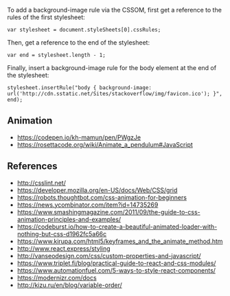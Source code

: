 To add a background-image rule via the CSSOM, first get a reference to the rules of the first stylesheet:

    var stylesheet = document.styleSheets[0].cssRules;

Then, get a reference to the end of the stylesheet:

    var end = stylesheet.length - 1;

Finally, insert a background-image rule for the body element at the end of the stylesheet:

    stylesheet.insertRule("body { background-image: url('http://cdn.sstatic.net/Sites/stackoverflow/img/favicon.ico'); }", end);

## Animation
* https://codepen.io/kh-mamun/pen/PWgzJe
* https://rosettacode.org/wiki/Animate_a_pendulum#JavaScript

## References
* http://csslint.net/
* https://developer.mozilla.org/en-US/docs/Web/CSS/grid
* https://robots.thoughtbot.com/css-animation-for-beginners
* https://news.ycombinator.com/item?id=14735269
* https://www.smashingmagazine.com/2011/09/the-guide-to-css-animation-principles-and-examples/
* https://codeburst.io/how-to-create-a-beautiful-animated-loader-with-nothing-but-css-d1962fc5a66c
* https://www.kirupa.com/html5/keyframes_and_the_animate_method.htm
* http://www.react.express/styling
* http://vanseodesign.com/css/custom-properties-and-javascript/
* https://www.triplet.fi/blog/practical-guide-to-react-and-css-modules/
* https://www.automationfuel.com/5-ways-to-style-react-components/
* https://modernizr.com/docs
* http://kizu.ru/en/blog/variable-order/